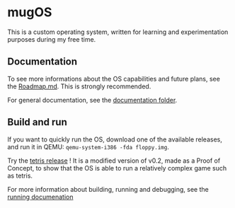 # mugOS

This is a custom operating system, written for learning and experimentation purposes during my free time.

## Documentation

To see more informations about the OS capabilities and future plans, see the [Roadmap.md](./Docs/Roadmap.md).
This is strongly recommended.

For general documentation, see the [documentation folder](./Docs/).

## Build and run

If you want to quickly run the OS, download one of the available releases,
and run it in QEMU: `qemu-system-i386 -fda floppy.img`.

Try the [tetris release](https://github.com/Magyar57/mugOS/releases/tag/v0.2-tetris) !
It is a modified version of v0.2, made as a Proof of Concept, to show that the OS is able to run
a relatively complex game such as tetris.

For more information about building, running and debugging, see the [running documenation](./Docs/Running.md)
